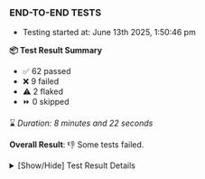 ### END-TO-END TESTS

- Testing started at: June 13th 2025, 1:50:46 pm

**📦 Test Result Summary**

- ✅ 62 passed
- ❌ 9 failed
- ⚠️ 2 flaked
- ⏩ 0 skipped

⌛ _Duration: 8 minutes and 22 seconds_

**Overall Result**: 👎 Some tests failed.



<details>
    <summary>[Show/Hide] Test Result Details</summary>
    <div markdown="1">

| Test | Browser | Test Case | Tags | Result |
| :---: | :---: | :--- | :---: | :---: |
| 1 | chromium-meshery-provider | Transition to disconnected state and then back to connected state | unstable | ⚠️ |
| 2 | chromium-meshery-provider | Transition to ignored state and then back to connected state | unstable | ⚠️ |
| 3 | chromium-meshery-provider | Transition to not found state and then back to connected state | unstable | ⚠️ |
| 4 | chromium-meshery-provider | Delete Kubernetes cluster connections | unstable | ⚠️ |
| 5 | chromium-meshery-provider | All settings tabs |  | ❌ |
| 6 | chromium-meshery-provider | Import a Model via CSV Import |  | ❌ |
| 7 | chromium-meshery-provider | Action buttons on adapters tab |  | ❌ |
| 8 | chromium-local-provider | Add a cluster connection by uploading kubeconfig file | unstable | ⚠️ |
| 9 | chromium-local-provider | Transition to disconnected state and then back to connected state | unstable | ⚠️ |
| 10 | chromium-local-provider | Transition to ignored state and then back to connected state | unstable | ⚠️ |
| 11 | chromium-local-provider | Transition to not found state and then back to connected state | unstable | ⚠️ |
| 12 | chromium-local-provider | Delete Kubernetes cluster connections | unstable | ⚠️ |
| 13 | chromium-meshery-provider | Grafana elements on metrics tab |  | ❌ |
| 14 | chromium-local-provider | All settings tabs |  | ❌ |
| 15 | chromium-meshery-provider | Info icons on settings page |  | ❌ |
| 16 | chromium-local-provider | Action buttons on adapters tab |  | ❌ |
| 17 | chromium-local-provider | Grafana elements on metrics tab |  | ❌ |
| 18 | chromium-local-provider | Info icons on settings page |  | ❌ |

</div>
</details>


<!-- To see the full report, please visit our CI/CD pipeline with reporter. -->